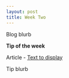```yaml
---
layout: post
title: Week Two
---
```


Blog blurb

**Tip of the week**

Article - [Text to display](http://www.google.com)

Tip blurb
